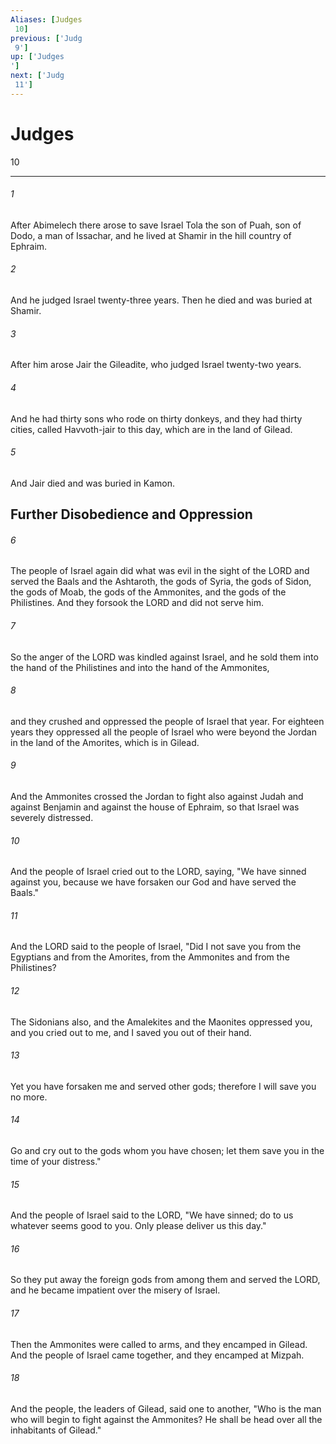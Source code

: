```yaml
---
Aliases: [Judges 10]
previous: ['Judg 9']
up: ['Judges']
next: ['Judg 11']
---
```

# Judges 10

***
 

###### 1 
After Abimelech there arose to save Israel Tola the son of Puah, son of Dodo, a man of Issachar, and he lived at Shamir in the hill country of Ephraim.  

###### 2 
And he judged Israel twenty-three years. Then he died and was buried at Shamir.  

###### 3 
After him arose Jair the Gileadite, who judged Israel twenty-two years.  

###### 4 
And he had thirty sons who rode on thirty donkeys, and they had thirty cities, called Havvoth-jair to this day, which are in the land of Gilead.  

###### 5 
And Jair died and was buried in Kamon.  ## Further Disobedience and Oppression  

###### 6 
The people of Israel again did what was evil in the sight of the LORD and served the Baals and the Ashtaroth, the gods of Syria, the gods of Sidon, the gods of Moab, the gods of the Ammonites, and the gods of the Philistines. And they forsook the LORD and did not serve him.  

###### 7 
So the anger of the LORD was kindled against Israel, and he sold them into the hand of the Philistines and into the hand of the Ammonites,  

###### 8 
and they crushed and oppressed the people of Israel that year. For eighteen years they oppressed all the people of Israel who were beyond the Jordan in the land of the Amorites, which is in Gilead.  

###### 9 
And the Ammonites crossed the Jordan to fight also against Judah and against Benjamin and against the house of Ephraim, so that Israel was severely distressed.  

###### 10 
And the people of Israel cried out to the LORD, saying, "We have sinned against you, because we have forsaken our God and have served the Baals."  

###### 11 
And the LORD said to the people of Israel, "Did I not save you from the Egyptians and from the Amorites, from the Ammonites and from the Philistines?  

###### 12 
The Sidonians also, and the Amalekites and the Maonites oppressed you, and you cried out to me, and I saved you out of their hand.  

###### 13 
Yet you have forsaken me and served other gods; therefore I will save you no more.  

###### 14 
Go and cry out to the gods whom you have chosen; let them save you in the time of your distress."  

###### 15 
And the people of Israel said to the LORD, "We have sinned; do to us whatever seems good to you. Only please deliver us this day."  

###### 16 
So they put away the foreign gods from among them and served the LORD, and he became impatient over the misery of Israel.  

###### 17 
Then the Ammonites were called to arms, and they encamped in Gilead. And the people of Israel came together, and they encamped at Mizpah.  

###### 18 
And the people, the leaders of Gilead, said one to another, "Who is the man who will begin to fight against the Ammonites? He shall be head over all the inhabitants of Gilead."
